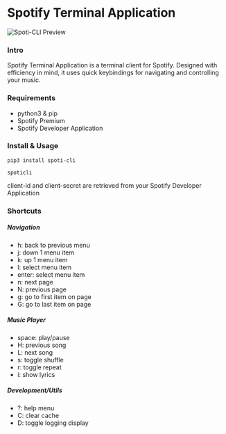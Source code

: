 # Spotify Terminal Application

![Spoti-CLI Preview](https://raw.githubusercontent.com/joeysnclr/terminal-spotify/master/screenshot.png)

### Intro

Spotify Terminal Application is a terminal client for Spotify. Designed with efficiency in mind, it uses quick keybindings for navigating and controlling your music.

### Requirements

- python3 & pip
- Spotify Premium
- Spotify Developer Application

### Install & Usage

`pip3 install spoti-cli`

`spoticli`

client-id and client-secret are retrieved from your Spotify Developer Application

### Shortcuts

##### Navigation

- h: back to previous menu
- j: down 1 menu item
- k: up 1 menu item
- l: select menu item
- enter: select menu item
- n: next page
- N: previous page
- g: go to first item on page
- G: go to last item on page

##### Music Player

- space: play/pause
- H: previous song
- L: next song
- s: toggle shuffle
- r: toggle repeat
- i: show lyrics

##### Development/Utils

- ?: help menu
- C: clear cache
- D: toggle logging display

